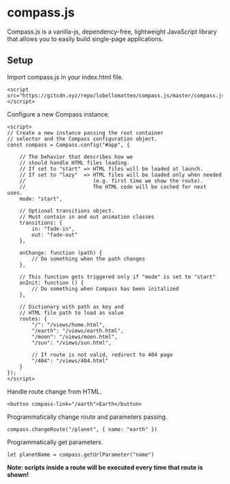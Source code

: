 
# compass.js
Compass.js is a vanilla-js, dependency-free, lightweight JavaScript library that allows you to easily build single-page applications.

## Setup
Import compass.js in your index.html file.
```
<script src="https://gitcdn.xyz/repo/lobellomatteo/compass.js/master/compass.js"></script>
```
Configure a new Compass instance.
```
<script>
// Create a new instance passing the root container
// selector and the Compass configuration object.
const compass = Compass.config("#app", {

	// The behavior that describes how we 
	// should handle HTML files loading.
	// If set to "start" => HTML files will be loaded at launch.
	// If set to "lazy"  => HTML files will be loaded only when needed
	//						(e.g. first time we show the route).
	//						The HTML code will be cached for next uses.
	mode: "start",

	// Optional transitions object.
	// Must contain in and out animation classes
	transitions: {
		in: "fade-in",
		out: "fade-out"
	},
	
	onChange: function (path) {
		// Do something when the path changes
	},
	
	// This function gets triggered only if "mode" is set to "start"
	onInit: function () {
		// Do something when Compass has been initalized
	},
	
	// Dictionary with path as key and 
	// HTML file path to load as value
	routes: {
		"/": "/views/home.html",
		"/earth": "/views/earth.html",
		"/moon": "/views/moon.html",
		"/sun": "/views/sun.html",
		
		// If route is not valid, redirect to 404 page
		"/404": "/views/404.html"
	}
});
</script>
```
Handle route change from HTML.
```
<button compass-link="/earth">Earth</button>
``` 
Programmatically change route and parameters passing.
```
compass.changeRoute("/planet", { name: "earth" })
``` 
Programmatically get parameters.
```
let planetName = compass.getUrlParameter("name")
``` 

<b>Note: <b> scripts inside a route will be executed every time that route is shown!